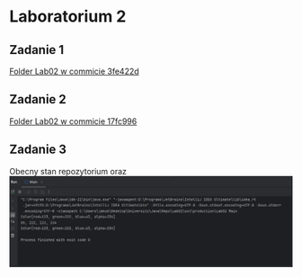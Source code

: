 # Laboratorium 2

## Zadanie 1

[Folder Lab02 w commicie 3fe422d](https://github.com/JakubKorytko/pwjj-pk/tree/3fe422d19bf8f4811be03e9475d745526ca27875/Lab02)

## Zadanie 2

[Folder Lab02 w commicie 17fc996](https://github.com/JakubKorytko/pwjj-pk/tree/17fc99643f0104413111fd66dbd3b5f214ecc63a/Lab02)

## Zadanie 3

Obecny stan repozytorium oraz\
![Zrzut ekranu output.png](./output.png)